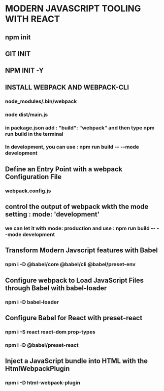 # MODERN JAVASCRIPT TOOLING WITH REACT

## npm init

## GIT INIT

## NPM INIT -Y

## INSTALL WEBPACK AND WEBPACK-CLI

### node_modules/.bin/webpack

### node dist/main.js

### in package.json add : "build": "webpack" and then type npm run build in the terminal

### In development, you can use : npm run build -- --mode development

## Define an Entry Point with a webpack Configuration File

### webpack.config.js

## control the output of webpack wkth the mode setting : mode: 'development'

### we can let it with mode: production and use : npm run build -- --mode development

## Transform Modern Javscript features with Babel

### npm i -D @babel/core @babel/cli @babel/preset-env

## Configure webpack to Load JavaScript Files through Babel with babel-loader

### npm i -D babel-loader

## Configure Babel for React with preset-react

### npm i -S react react-dom prop-types

### npm i -D @babel/preset-react

## Inject a JavaScript bundle into HTML with the HtmlWebpackPlugin

### npm i -D html-webpack-plugin
